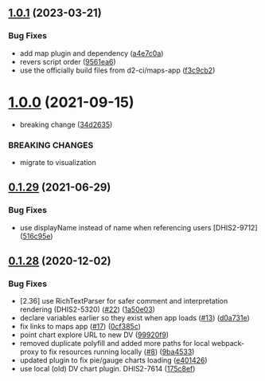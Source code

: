 ## [1.0.1](https://github.com/dhis2/interpretation-app/compare/v1.0.0...v1.0.1) (2023-03-21)


### Bug Fixes

* add map plugin and dependency ([a4e7c0a](https://github.com/dhis2/interpretation-app/commit/a4e7c0ade9f1fd46c108fe6ab721ef8fb48b93ee))
* revers script order ([9561ea6](https://github.com/dhis2/interpretation-app/commit/9561ea61b26ff3e36f039647234caabc2f286042))
* use the officially build files from d2-ci/maps-app ([f3c9cb2](https://github.com/dhis2/interpretation-app/commit/f3c9cb2432498b081ca2c5f99e6d9c3e331b7837))

# [1.0.0](https://github.com/dhis2/interpretation-app/compare/v0.1.29...v1.0.0) (2021-09-15)


* breaking change ([34d2635](https://github.com/dhis2/interpretation-app/commit/34d263504ef5648d674ed6d192c18c95447afde1))


### BREAKING CHANGES

* migrate to visualization

## [0.1.29](https://github.com/dhis2/interpretation-app/compare/v0.1.28...v0.1.29) (2021-06-29)


### Bug Fixes

* use displayName instead of name when referencing users [DHIS2-9712] ([516c95e](https://github.com/dhis2/interpretation-app/commit/516c95e0c697279e07979c60bcd8b34bda3e3ae8))

## [0.1.28](https://github.com/dhis2/interpretation-app/compare/v0.1.27...v0.1.28) (2020-12-02)


### Bug Fixes

* [2.36] use RichTextParser for safer comment and interpretation rendering (DHIS2-5320) ([#22](https://github.com/dhis2/interpretation-app/issues/22)) ([1a50e03](https://github.com/dhis2/interpretation-app/commit/1a50e031552022407110c736b4589c40b68c3236))
* declare variables earlier so they exist when app loads ([#13](https://github.com/dhis2/interpretation-app/issues/13)) ([d0a731e](https://github.com/dhis2/interpretation-app/commit/d0a731ed36d2dbba5f36b33d84a4625017217ff2))
* fix links to maps app ([#17](https://github.com/dhis2/interpretation-app/issues/17)) ([0cf385c](https://github.com/dhis2/interpretation-app/commit/0cf385ce5eebc4f2ae6aa443c14286369797ba8d))
* point chart explore URL to new DV ([99920f9](https://github.com/dhis2/interpretation-app/commit/99920f9efe5f80298f5f7bc791a6fb714b11eaf4))
* removed duplicate polyfill and added more paths for local webpack-proxy to fix resources running locally ([#8](https://github.com/dhis2/interpretation-app/issues/8)) ([9ba4533](https://github.com/dhis2/interpretation-app/commit/9ba45332883af961a05b259a74bfc739d0fee673))
* updated plugin to fix pie/gauge charts loading ([e401426](https://github.com/dhis2/interpretation-app/commit/e401426d4c49c6ef06126c733f83ac88019de7b4))
* use local (old) DV chart plugin. DHIS2-7614 ([175c8ef](https://github.com/dhis2/interpretation-app/commit/175c8efc638e94110643bb3247603cacf213561f))
